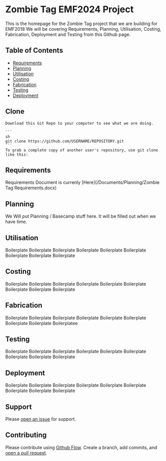 # Zombie Tag EMF2024 Project
This is the homepage for the Zombie Tag project that we are building for EMF2018
We will be covering Requirements, Planning, Utilisation, Costing, Fabrication, Deployment and Testing from this Github page. 

## Table of Contents
- [Requirements](#Requirements)
- [Planning](#Planning)
- [Utilisation](#Utilisation)
- [Costing](#Costing)
- [Fabrication](#Fabrication)
- [Testing](#Testing)
- [Deployment](#Deployment)


## Clone
	Download this Git Repo to your computer to see what we are doing. 

	```
	sh
	git clone https://github.com/USERNAME/REPOSITORY.git
	```
	To grab a complete copy of another user's repository, use git clone like this:


## Requirements

Requirements Document is currenly [Here](/Documents/Planning/Zombie Tag Requirements.docx)


## Planning

We Will put Planning / Basecamp stuff here. 
It will be filled out when we have time. 

## Utilisation

Boilerplate Boilerplate Boilerplate 
Boilerplate Boilerplate Boilerplate 
Boilerplate Boilerplate Boilerplate 

## Costing

Boilerplate Boilerplate Boilerplate 
Boilerplate Boilerplate Boilerplate 
Boilerplate Boilerplate Boilerplate 

## Fabrication

Boilerplate Boilerplate Boilerplate 
Boilerplate Boilerplate Boilerplate 
Boilerplate Boilerplate Boilerplatee

## Testing

Boilerplate Boilerplate Boilerplate 
Boilerplate Boilerplate Boilerplate 
Boilerplate Boilerplate Boilerplate 

## Deployment

Boilerplate Boilerplate Boilerplate 
Boilerplate Boilerplate Boilerplate 
Boilerplate Boilerplate Boilerplate 


## Support

Please [open an issue](https://github.com/fraction/readme-boilerplate/issues/new) for support.

## Contributing

Please contribute using [Github Flow](https://guides.github.com/introduction/flow/). Create a branch, add commits, and [open a pull request](https://github.com/fraction/readme-boilerplate/compare/).
